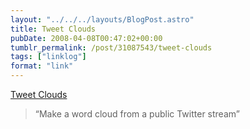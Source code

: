 ```yaml
---
layout: "../../../layouts/BlogPost.astro"
title: Tweet Clouds
pubDate: 2008-04-08T00:47:02+00:00
tumblr_permalink: /post/31087543/tweet-clouds
tags: ["linklog"]
format: "link"
---
```


[Tweet Clouds][1]

> &ldquo;Make a word cloud from a public Twitter stream&rdquo;

[1]: http://tweetcloud.com/
